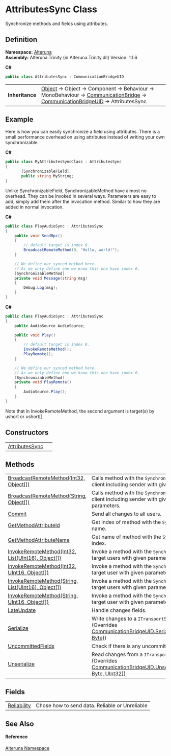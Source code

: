 # AttributesSync Class


Synchronize methods and fields using attributes.



## Definition
**Namespace:** <a href="N_Alteruna">Alteruna</a>  
**Assembly:** Alteruna.Trinity (in Alteruna.Trinity.dll) Version: 1.1.6

**C#**
``` C#
public class AttributesSync : CommunicationBridgeUID
```

<table><tr><td><strong>Inheritance</strong></td><td><a href="https://learn.microsoft.com/dotnet/api/system.object" target="_blank" rel="noopener noreferrer">Object</a>  →  Object  →  Component  →  Behaviour  →  MonoBehaviour  →  <a href="T_Alteruna_CommunicationBridge">CommunicationBridge</a>  →  <a href="T_Alteruna_CommunicationBridgeUID">CommunicationBridgeUID</a>  →  AttributesSync</td></tr>
</table>



## Example
Here is how you can easily synchronize a field using attributes. There is a small performance overhead on using attributes instead of writing your own synchronizable. 

**C#**  
``` C#
public class MyAttributesSyncClass : AttributesSync
{
       [SynchronizableField]
       public string MyString;
}
```
 Unlike SynchronizableField, SynchronizableMethod have almost no overhead. They can be invoked in several ways. Parameters are easy to add, simply add them after the invocation method. Similar to how they are added in normal invocation. 

**C#**  
``` C#
public class PlayAudioSync : AttributesSync
{
    public void SendRpc()
    {
        // default target is index 0.
        BroadcastRemoteMethod(0, "Hello, world!");
    }

    // We define our synced method here.
    // As we only define one we know this one have index 0.
    [SynchronizableMethod]
    private void Message(string msg)
    {
        Debug.Log(msg);
    }
}
```


**C#**  
``` C#
public class PlayAudioSync : AttributesSync
{
    public AudioSource AudioSource;

    public void Play()
    {
        // default target is index 0.
        InvokeRemoteMethod();
        PlayRemote();
    }

    // We define our synced method here.
    // As we only define one we know this one have index 0.
    [SynchronizableMethod]
    private void PlayRemote()
    {
        AudioSource.Play();
    }
}
```
 Note that in InvokeRemoteMethod, the second argument is target(s) by ushort or ushort[].

## Constructors
<table>
<tr>
<td><a href="M_Alteruna_AttributesSync__ctor">AttributesSync</a></td>
<td> </td></tr>
</table>

## Methods
<table>
<tr>
<td><a href="M_Alteruna_AttributesSync_BroadcastRemoteMethod">BroadcastRemoteMethod(Int32, Object[])</a></td>
<td>Calls method with the <code>SynchronizableMethod</code> attribute on evey client including sender with given parameters.</td></tr>
<tr>
<td><a href="M_Alteruna_AttributesSync_BroadcastRemoteMethod_1">BroadcastRemoteMethod(String, Object[])</a></td>
<td>Calls method with the <code>SynchronizableMethod</code> attribute on evey client including sender with given parameters. with given parameters.</td></tr>
<tr>
<td><a href="M_Alteruna_AttributesSync_Commit">Commit</a></td>
<td>Send all changes to all users.</td></tr>
<tr>
<td><a href="M_Alteruna_AttributesSync_GetMethodAttributeId">GetMethodAttributeId</a></td>
<td>Get index of method with the <code>SynchronizableMethod</code> attribute by name.</td></tr>
<tr>
<td><a href="M_Alteruna_AttributesSync_GetMethodAttributeName">GetMethodAttributeName</a></td>
<td>Get name of method with the <code>SynchronizableMethod</code> attribute by index.</td></tr>
<tr>
<td><a href="M_Alteruna_AttributesSync_InvokeRemoteMethod">InvokeRemoteMethod(Int32, List(UInt16), Object[])</a></td>
<td>Invoke a method with the <code>SynchronizableMethod</code> attribute on target users with given parameters.</td></tr>
<tr>
<td><a href="M_Alteruna_AttributesSync_InvokeRemoteMethod_1">InvokeRemoteMethod(Int32, UInt16, Object[])</a></td>
<td>Invoke a method with the <code>SynchronizableMethod</code> attribute on target user with given parameters.</td></tr>
<tr>
<td><a href="M_Alteruna_AttributesSync_InvokeRemoteMethod_2">InvokeRemoteMethod(String, List(UInt16), Object[])</a></td>
<td>Invoke a method with the <code>SynchronizableMethod</code> attribute on target users with given parameters.</td></tr>
<tr>
<td><a href="M_Alteruna_AttributesSync_InvokeRemoteMethod_3">InvokeRemoteMethod(String, UInt16, Object[])</a></td>
<td>Invoke a method with the <code>SynchronizableMethod</code> attribute on target user with given parameters.</td></tr>
<tr>
<td><a href="M_Alteruna_AttributesSync_LateUpdate">LateUpdate</a></td>
<td>Handle changes fields.</td></tr>
<tr>
<td><a href="M_Alteruna_AttributesSync_Serialize">Serialize</a></td>
<td>Write changes to a <code>ITransportStreamWriter</code> processor.<br />(Overrides <a href="M_Alteruna_CommunicationBridgeUID_Serialize">CommunicationBridgeUID.Serialize(ITransportStreamWriter, Byte)</a>)</td></tr>
<tr>
<td><a href="M_Alteruna_AttributesSync_UncommittedFields">UncommittedFields</a></td>
<td>Check if there is any uncommitted changes to any fields.</td></tr>
<tr>
<td><a href="M_Alteruna_AttributesSync_Unserialize">Unserialize</a></td>
<td>Read changes from a <code>ITransportStreamReader</code> processor.<br />(Overrides <a href="M_Alteruna_CommunicationBridgeUID_Unserialize">CommunicationBridgeUID.Unserialize(ITransportStreamReader, Byte, UInt32)</a>)</td></tr>
</table>

## Fields
<table>
<tr>
<td><a href="F_Alteruna_AttributesSync_Reliability">Reliability</a></td>
<td>Chose how to send data. Reliable or Unreliable</td></tr>
</table>

## See Also


#### Reference
<a href="N_Alteruna">Alteruna Namespace</a>  
